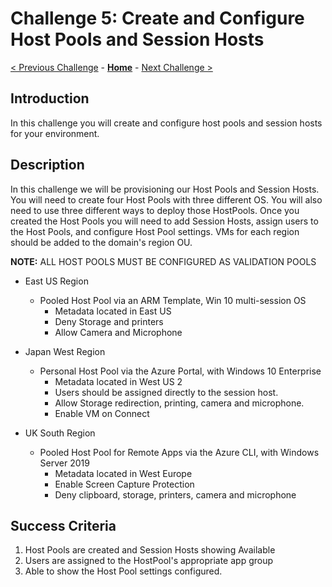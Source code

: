 # Challenge 5: Create and Configure Host Pools and Session Hosts

[< Previous Challenge](./04-Create-Manage-Images.md) - **[Home](../README.md)** - [Next Challenge >](./06-Implement-Manage-FsLogix.md)

## Introduction

In this challenge you will create and configure host pools and session hosts for your environment.

## Description

In this challenge we will be provisioning our Host Pools and Session Hosts. You will need to create four Host Pools with three different OS. You will also need to use three different ways to deploy those HostPools.
Once you created the Host Pools you will need to add Session Hosts, assign users to the Host Pools, and configure Host Pool settings. VMs for each region should be added to the domain's region OU.

**NOTE:** ALL HOST POOLS MUST BE CONFIGURED AS VALIDATION POOLS
* East US Region
    * Pooled Host Pool via an ARM Template, Win 10 multi-session OS
        * Metadata located in East US
        * Deny Storage and printers
        * Allow Camera and Microphone

* Japan West Region
    * Personal Host Pool via the Azure Portal, with Windows 10 Enterprise
        * Metadata located in West US 2
        * Users should be assigned directly to the session host.
        * Allow Storage redirection, printing, camera and microphone.
        * Enable VM on Connect

* UK South Region
    * Pooled Host Pool for Remote Apps via the Azure CLI, with Windows Server 2019
        * Metadata located in West Europe
        * Enable Screen Capture Protection
        * Deny clipboard, storage, printers, camera and microphone

## Success Criteria

1. Host Pools are created and Session Hosts showing Available
1. Users are assigned to the HostPool's appropriate app group
1. Able to show the Host Pool settings configured.
